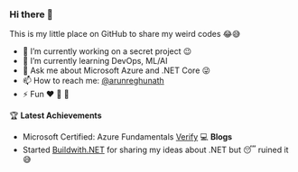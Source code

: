 ### Hi there 👋

This is my little place on GitHub to share my weird codes 😂😅

- 🔭 I’m currently working on a secret project 😉
- 🌱 I’m currently learning DevOps, ML/AI
- 💬 Ask me about Microsoft Azure and .NET Core 😜
- 📫 How to reach me: [@arunreghunath](https://twitter.com/arunreghunath)
- ⚡ Fun ❤ 📸 🚗

🏆  **Latest Achievements**
 -    Microsoft Certified: Azure Fundamentals [Verify](https://www.youracclaim.com/badges/4a0ba748-914c-4a41-8cdb-13eb76e7d2eb/linked_in)
💻  **Blogs**
 -   Started [Buildwith.NET](https://www.buildwith.net) for sharing my ideas about .NET but 😴 ruined it 😅 
